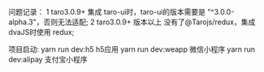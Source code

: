 问题记录：
1 taro3.0.9+ 集成 taro-ui时，taro-ui的版本需要是 "^3.0.0-alpha.3"，否则无法适配;
2 taro3.0.9+ 版本以上 没有了@Tarojs/redux，集成dvaJS时使用 redux;


项目启动:
yarn run dev:h5   h5应用
yarn run dev:weapp   微信小程序
yarn run dev:alipay  支付宝小程序
